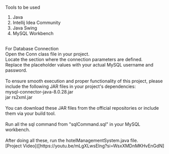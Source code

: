 Tools to be used <br>
1. Java<br>
2. Intellij Idea Community<br>
3. Java Swing<br>
4. MySQL Workbench<br>
<br>
For Database Connection <br>
Open the Conn class file in your project.<br>
Locate the section where the connection parameters are defined.<br>
Replace the placeholder values with your actual MySQL username and password.<br>
<br>
To ensure smooth execution and proper functionality of this project, please include the following JAR files in your project's dependencies:<br>
mysql-connector-java-8.0.28.jar<br>
jar rs2xml.jar<br><br>
You can download these JAR files from the official repositories or include them via your build tool.<br><br>
Run all the sql command from "sqlCommand.sql" in your MySQL workbench.<br><br>
After doing all these, run the hotelManagementSystem.java file.

<br>
[Project Video]([https://youtu.be/mLgXLwsEIng?si=WsxXMDnMKHvEnGdN]
<br>
